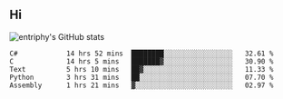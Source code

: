 ## Hi
![entriphy's GitHub stats](https://github-readme-stats.vercel.app/api?username=entriphy&show_icons=true&title_color=2196F3&bg_color=212121&text_color=FAFAFA&hide_border=true)
<!--START_SECTION:waka-->

```text
C#            14 hrs 52 mins  ████████░░░░░░░░░░░░░░░░░   32.61 %
C             14 hrs 5 mins   ███████▓░░░░░░░░░░░░░░░░░   30.90 %
Text          5 hrs 10 mins   ██▓░░░░░░░░░░░░░░░░░░░░░░   11.33 %
Python        3 hrs 31 mins   ██░░░░░░░░░░░░░░░░░░░░░░░   07.70 %
Assembly      1 hrs 21 mins   ▓░░░░░░░░░░░░░░░░░░░░░░░░   02.97 %
```

<!--END_SECTION:waka-->
